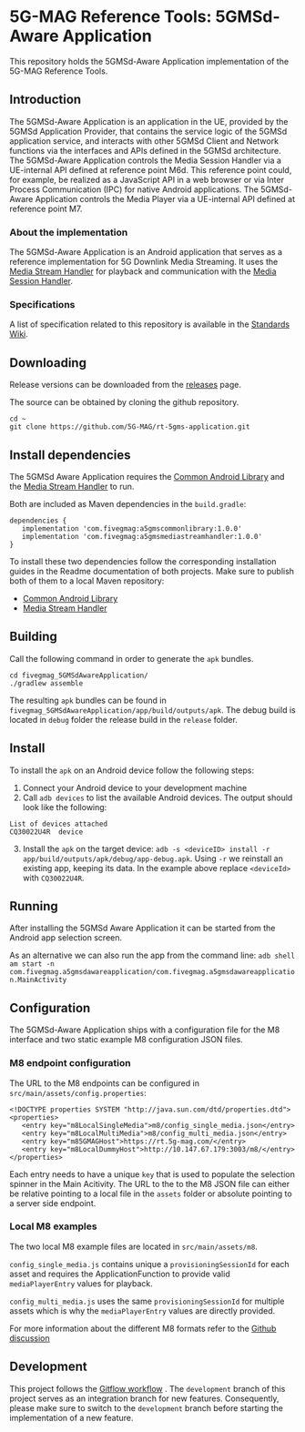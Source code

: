 # 5G-MAG Reference Tools: 5GMSd-Aware Application

This repository holds the 5GMSd-Aware Application implementation of the 5G-MAG Reference Tools.

## Introduction

The 5GMSd-Aware Application is an application in the UE, provided by the 5GMSd Application Provider,
that contains the service logic of the 5GMSd application service, and interacts with other 5GMSd
Client and Network functions via the interfaces and APIs defined in the 5GMSd architecture.
The 5GMSd-Aware Application controls the Media Session Handler via a UE-internal API defined at reference point M6d. This reference point could, for example, be realized as a JavaScript API in a web browser or via Inter Process Communication (IPC) for native Android applications. The 5GMSd-Aware Application controls the Media Player via a UE-internal API defined at reference point M7.

### About the implementation

The 5GMSd-Aware Application is an Android application that serves as a reference implementation for
5G Downlink Media Streaming. It uses
the [Media Stream Handler](https://github.com/5G-MAG/rt-5gms-media-stream-handle) for playback and
communication with
the [Media Session Handler](https://github.com/5G-MAG/rt-5gms-media-session-handler).

### Specifications

A list of specification related to this repository is available in the [Standards Wiki](https://github.com/5G-MAG/Standards/wiki/5G-Downlink-Media-Streaming-Architecture-(5GMSd):-Relevant-Specifications).

## Downloading

Release versions can be downloaded from
the [releases](https://github.com/5G-MAG/rt-5gms-application/releases) page.

The source can be obtained by cloning the github repository.

```
cd ~
git clone https://github.com/5G-MAG/rt-5gms-application.git
```

## Install dependencies
The 5GMSd Aware Application requires the [Common Android Library](https://github.com/5G-MAG/rt-5gms-common-android-library) and the [Media Stream Handler](https://github.com/5G-MAG/rt-5gms-media-stream-handler) to run.

Both are included as Maven dependencies in the `build.gradle`:

````
dependencies {
   implementation 'com.fivegmag:a5gmscommonlibrary:1.0.0'
   implementation 'com.fivegmag:a5gmsmediastreamhandler:1.0.0'
}
````

To install these two dependencies follow the corresponding installation guides in the Readme documentation of both projects. Make sure to publish both of them to a local Maven repository:

* [Common Android Library](https://github.com/5G-MAG/rt-5gms-common-android-library#publish-to-local-maven-repository)
* [Media Stream Handler](https://github.com/5G-MAG/rt-5gms-media-stream-handler#publish-to-local-maven-repository)


## Building

Call the following command in order to generate the `apk` bundles.

````
cd fivegmag_5GMSdAwareApplication/
./gradlew assemble
````

The resulting `apk` bundles can be found in `fivegmag_5GMSdAwareApplication/app/build/outputs/apk`.
The debug build is located in `debug` folder the release build in the `release` folder.

## Install

To install the `apk` on an Android device follow the following steps:

1. Connect your Android device to your development machine
2. Call `adb devices` to list the available Android devices. The output should look like the
   following:

````
List of devices attached
CQ30022U4R	device
````

3. Install the `apk` on the target
   device: `adb -s <deviceID> install -r app/build/outputs/apk/debug/app-debug.apk`. Using `-r`
   we reinstall an existing app, keeping its data. In the example above replace `<deviceId>`
   with `CQ30022U4R`.

## Running

After installing the 5GMSd Aware Application it can be started from the Android app selection
screen.

As an alternative we can also run the app from the command
line: `adb shell am start -n com.fivegmag.a5gmsdawareapplication/com.fivegmag.a5gmsdawareapplication.MainActivity `

## Configuration

The 5GMSd-Aware Application ships with a configuration file for the M8 interface and two static
example M8 configuration JSON files.

### M8 endpoint configuration

The URL to the M8 endpoints can be configured in `src/main/assets/config.properties`:

```` 
<!DOCTYPE properties SYSTEM "http://java.sun.com/dtd/properties.dtd">
<properties>
   <entry key="m8LocalSingleMedia">m8/config_single_media.json</entry>
   <entry key="m8LocalMultiMedia">m8/config_multi_media.json</entry>
   <entry key="m85GMAGHost">https://rt.5g-mag.com/</entry>
   <entry key="m8LocalDummyHost">http://10.147.67.179:3003/m8/</entry>
</properties>
````

Each entry needs to have a unique `key` that is used to populate the selection spinner in the Main Acitivity. The
URL to the to the M8 JSON file can either be relative pointing to a local file in the `assets`
folder or absolute pointing to a server side endpoint.

### Local M8 examples

The two local M8 example files are located in  `src/main/assets/m8`.

`config_single_media.js` contains unique a `provisioningSessionId` for each asset and requires the
ApplicationFunction to provide valid `mediaPlayerEntry` values for playback.

`config_multi_media.js` uses the same `provisioningSessionId` for multiple assets which is why
the `mediaPlayerEntry` values are directly provided.

For more information about the different M8 formats refer to
the [Github discussion](https://github.com/5G-MAG/rt-5gms-application/discussions/6)

## Development

This project follows
the [Gitflow workflow](https://www.atlassian.com/git/tutorials/comparing-workflows/gitflow-workflow)
. The `development`
branch of this project serves as an integration branch for new features. Consequently, please make
sure to switch to the `development`
branch before starting the implementation of a new feature. 
